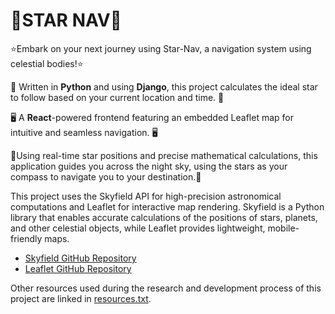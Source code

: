 <h1>🚀STAR NAV🚀</h1>
<p>
  ⭐Embark on your next journey using Star-Nav, a navigation system using celestial bodies!⭐
  
🔧 Written in <strong>Python</strong> and using <strong>Django</strong>, this project calculates the ideal star to follow based on your current location and time. 🔧

🖥️ A <strong>React</strong>-powered frontend featuring an embedded Leaflet map for intuitive and seamless navigation. 🖥️
  
  🧭Using real-time star positions and precise mathematical calculations, this application guides you across the night sky, using the stars as your compass to navigate you to your destination.🧭
</p>

<p>
  This project uses the Skyfield API for high-precision astronomical computations and Leaflet for interactive map rendering. 
  Skyfield is a Python library that enables accurate calculations of the positions of stars, planets, and other celestial objects, 
  while Leaflet provides lightweight, mobile-friendly maps.
  <ul>
    <li><a href="https://github.com/skyfielders/python-skyfield">Skyfield GitHub Repository</a></li>
    <li><a href="https://github.com/Leaflet/Leaflet">Leaflet GitHub Repository</a></li>
  </ul>
  Other resources used during the research and development process of this project are linked in <a href="https://github.com/suhasunni/star_nav/blob/main/resources.txt">resources.txt</a>.
</p>

